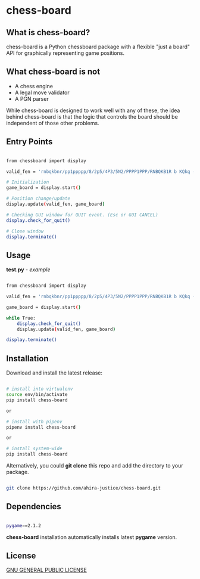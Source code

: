 # chess-board

## What is chess-board?

chess-board is a Python chessboard package with a flexible "just a board" API for graphically representing game positions.

## What chess-board is **not**

- A chess engine
- A legal move validator
- A PGN parser

While chess-board is designed to work well with any of these, the idea behind chess-board is that the logic that controls the board should be independent of those other problems.

## Entry Points
```sh

from chessboard import display

valid_fen = 'rnbqkbnr/pp1ppppp/8/2p5/4P3/5N2/PPPP1PPP/RNBQKB1R b KQkq - 1 2'

# Initialization
game_board = display.start()

# Position change/update
display.update(valid_fen, game_board)

# Checking GUI window for QUIT event. (Esc or GUI CANCEL)
display.check_for_quit()

# Close window
display.terminate()

```

## Usage
**test.py** - _example_
```sh

from chessboard import display

valid_fen = 'rnbqkbnr/pp1ppppp/8/2p5/4P3/5N2/PPPP1PPP/RNBQKB1R b KQkq - 1 2'

game_board = display.start()

while True:
    display.check_for_quit()
    display.update(valid_fen, game_board)

display.terminate()

```

## Installation
Download and install the latest release:
```sh

# install into virtualenv
source env/bin/activate
pip install chess-board

or 

# install with pipenv
pipenv install chess-board

or

# install system-wide
pip install chess-board

```

Alternatively, you could **git clone** this repo and add the directory to your package.

```sh

git clone https://github.com/ahira-justice/chess-board.git

```

## Dependencies
```sh

pygame==2.1.2

```
**chess-board** installation automatically installs latest **pygame** version.

## License

[GNU GENERAL PUBLIC LICENSE](LICENSE)

